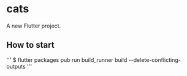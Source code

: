 # cats

A new Flutter project.

## How to start

'''
$ flutter packages pub run build_runner build --delete-conflicting-outputs
'''
